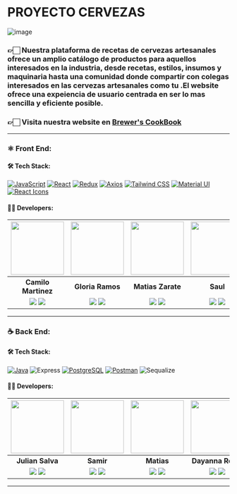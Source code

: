 # PROYECTO CERVEZAS
![image](https://github.com/No-Country/c15-09-t-node-react/assets/106632070/b57e3501-2156-4c31-bd7c-fc282d53781c)

<h3>👉🏻 Nuestra plataforma de recetas de cervezas artesanales ofrece un amplio catálogo de productos para aquellos interesados en la industria, desde recetas, estilos, insumos y maquinaria hasta una comunidad donde compartir con colegas interesados en las cervezas artesanales como tu .El website ofrece una expeiencia de usuario centrada en ser lo mas sencilla y eficiente posible.</h3>
<h3>👉🏻 <b>Visita nuestra website en <a href="https://c15-09-t-node-react.vercel.app/app">Brewer's CookBook</a></b></h3>
<hr/>

### ⚛️ Front End:

#### 🛠️ Tech Stack:

[![JavaScript](https://img.shields.io/badge/JavaScript-%23F7DF1E.svg?&style=for-the-badge&logo=javascript&logoColor=black)](https://developer.mozilla.org/en-US/docs/Web/JavaScript)
[![React](https://img.shields.io/badge/React-%2361DAFB.svg?&style=for-the-badge&logo=react&logoColor=white)](https://reactjs.org/)
[![Redux](https://img.shields.io/badge/Redux-%23764ABC.svg?&style=for-the-badge&logo=redux&logoColor=white)](https://redux.js.org/)
[![Axios](https://img.shields.io/badge/Axios-%230079FF.svg?&style=for-the-badge&logo=axios&logoColor=white)](https://axios-http.com/)
[![Tailwind CSS](https://img.shields.io/badge/Tailwind%20CSS-%231a202c.svg?&style=for-the-badge&logo=tailwind-css&logoColor=38b2ac)](https://tailwindcss.com/)
[![Material UI](https://img.shields.io/badge/Material%20UI-%230081CB.svg?&style=for-the-badge&logo=material-ui&logoColor=white)](https://material-ui.com/)
[![React Icons](https://img.shields.io/badge/React%20Icons-%2361DAFB.svg?&style=for-the-badge&logo=react&logoColor=white)](https://react-icons.github.io/react-icons/) 

#### 🧑‍💻 Developers:


| <img src="https://avatars.githubusercontent.com/u/106632070?v=4" width=120>| <img src="https://avatars.githubusercontent.com/u/112905304?v=4" width=120>| <img src="https://media.licdn.com/dms/image/D4D03AQGbUU1Luza9Rg/profile-displayphoto-shrink_200_200/0/1680198426740?e=1708560000&v=beta&t=6O_Pl8iElwrzwZJhEx7GCHUPoDdxCFG-m1stB_ZSrdo" width=120>| <img src="https://avatars.githubusercontent.com/u/126977782?v=4" width=120>|
|:-:|:-:|:-:|:-:|
| **Camilo Martinez**| **Gloria Ramos**| **Matias Zarate**| **Saul**|
| <a href="https://github.com/CamiloProg"><img src="https://img.shields.io/badge/github-%23121011.svg?&style=for-the-badge&logo=github&logoColor=white"/></a> <a href="https://www.linkedin.com/in/camilomartinez01/"><img src="https://img.shields.io/badge/linkedin%20-%230077B5.svg?&style=for-the-badge&logo=linkedin&logoColor=white"/></a> | <a href="https://github.com/artem-liamichev"><img src="https://img.shields.io/badge/github-%23121011.svg?&style=for-the-badge&logo=github&logoColor=white"/></a> <a href="https://www.linkedin.com/in/artem-liamichev-6227b7266/"><img src="https://img.shields.io/badge/linkedin%20-%230077B5.svg?&style=for-the-badge&logo=linkedin&logoColor=white"/></a> | <a href="https://github.com/redmor1"><img src="https://img.shields.io/badge/github-%23121011.svg?&style=for-the-badge&logo=github&logoColor=white"/></a> <a href="https://www.linkedin.com/in/matias-zarate-developer/"><img src="https://img.shields.io/badge/linkedin%20-%230077B5.svg?&style=for-the-badge&logo=linkedin&logoColor=white"/></a> | <a href="https://github.com/isaul19"><img src="https://img.shields.io/badge/github-%23121011.svg?&style=for-the-badge&logo=github&logoColor=white"/></a> <a href="https://www.linkedin.com/in/sa%C3%BAl-porras-497654244/"><img src="https://img.shields.io/badge/linkedin%20-%230077B5.svg?&style=for-the-badge&logo=linkedin&logoColor=white"/></a>
<hr/>

### ☕ Back End:

#### 🛠️ Tech Stack:

[![Java](https://img.shields.io/badge/Node%20js-339933?style=for-the-badge&logo=nodedotjs&logoColor=white)](https://nodejs.org/en)
![Express](https://img.shields.io/badge/Express%20js-000000?style=for-the-badge&logo=express&logoColor=white)
[![PostgreSQL](https://img.shields.io/badge/PostgreSQL-%23336791.svg?&style=for-the-badge&logo=postgresql&logoColor=white)](https://www.postgresql.org/)
[![Postman](https://img.shields.io/badge/Postman-%23FF6C37.svg?&style=for-the-badge&logo=postman&logoColor=white)](https://www.postman.com/)
![Sequalize](https://img.shields.io/badge/Sequelize-52B0E7?style=for-the-badge&logo=Sequelize&logoColor=white)


#### 🧑‍💻 Developers:

| <img src="https://avatars.githubusercontent.com/u/97143743?v=4" width=120>| <img src="https://avatars.githubusercontent.com/u/76532860?v=4" width=120>| <img src="https://avatars.githubusercontent.com/u/102260190?v=4" width=120>| <img src="https://media.licdn.com/dms/image/D4E03AQHVP676U6fzjA/profile-displayphoto-shrink_200_200/0/1681098766600?e=1707955200&v=beta&t=MijSq4WzqCSNcCZWOhjq7WRbYQVG6Yy1v2gj2heB220" width=120>|
|:-:|:-:|:-:|:-:|
| **Julian Salva**| **Samir**| **Matias**| **Dayanna Rojas**|
| <a href="https://github.com/CamiloProg"><img src="https://img.shields.io/badge/github-%23121011.svg?&style=for-the-badge&logo=github&logoColor=white"/></a> <a href="https://www.linkedin.com/in/camilomartinez01/"><img src="https://img.shields.io/badge/linkedin%20-%230077B5.svg?&style=for-the-badge&logo=linkedin&logoColor=white"/></a> | <a href="https://github.com/artem-liamichev"><img src="https://img.shields.io/badge/github-%23121011.svg?&style=for-the-badge&logo=github&logoColor=white"/></a> <a href="https://www.linkedin.com/in/artem-liamichev-6227b7266/"><img src="https://img.shields.io/badge/linkedin%20-%230077B5.svg?&style=for-the-badge&logo=linkedin&logoColor=white"/></a> | <a href="https://github.com/Bagse"><img src="https://img.shields.io/badge/github-%23121011.svg?&style=for-the-badge&logo=github&logoColor=white"/></a> <a href="https://www.linkedin.com/in/brian-ar%C3%B3n-g%C3%B3mez-sequeiros/"><img src="https://img.shields.io/badge/linkedin%20-%230077B5.svg?&style=for-the-badge&logo=linkedin&logoColor=white"/></a> | <a href="https://github.com/DayannaRojas123"><img src="https://img.shields.io/badge/github-%23121011.svg?&style=for-the-badge&logo=github&logoColor=white"/></a> <a href="https://www.linkedin.com/in/dayannavalentinarojasrey"><img src="https://img.shields.io/badge/linkedin%20-%230077B5.svg?&style=for-the-badge&logo=linkedin&logoColor=white"/></a>
<hr/>
